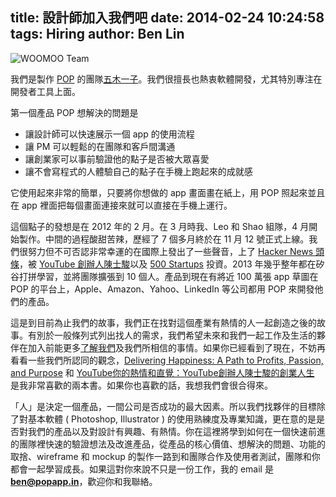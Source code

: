 title: 設計師加入我們吧
date: 2014-02-24 10:24:58
tags: Hiring
author: Ben Lin
---

![WOOMOO Team](/img/posts/設計師加入我們吧/team.png)

我們是製作 [POP](https://popapp.in) 的團隊[五木一子](http://woomoo.in)。我們很擅長也熱衷軟體開發，尤其特別專注在開發者工具上面。

第一個產品 POP 想解決的問題是

- 讓設計師可以快速展示一個 app 的使用流程
- 讓 PM 可以輕鬆的在團隊和客戶間溝通
- 讓創業家可以事前驗證他的點子是否被大眾喜愛
- 讓不會寫程式的人體驗自己的點子在手機上跑起來的成就感

它使用起來非常的簡單，只要將你想做的 app 畫面畫在紙上，用 POP 照起來並且在 app 裡面把每個畫面連接來就可以直接在手機上運行。

這個點子的發想是在 2012 年的 2 月。在 3 月時我、Leo 和 Shao 組隊，4 月開始製作。中間的過程酸甜苦辣，歷經了 7 個多月終於在 11 月 12 號正式上線。我們很努力但不可否認非常幸運的在國際上發出了一些聲音，上了 [Hacker News 頭條]( https://news.ycombinator.com/item?id=4789281)，被 [YouTube 創辦人陳士駿](http://en.wikipedia.org/wiki/Steve_Chen)以及 [500 Startups]( http://500.co/ ) 投資。2013 年幾乎整年都在矽谷打拼學習，並將團隊擴張到 10 個人。產品到現在有將近 100 萬張 app 草圖在 POP 的平台上，Apple、Amazon、Yahoo、LinkedIn 等公司都用 POP 來開發他們的產品。

這是到目前為止我們的故事，我們正在找對這個產業有熱情的人一起創造之後的故事。有別於一般條列式列出找人的需求，我們希望未來和我們一起工作及生活的夥伴在加入前能更多[了解我們](http://woomoo.in/)及我們所相信的事情。如果你已經看到了現在，不妨再看看一些我們所認同的觀念，[Delivering Happiness: A Path to Profits, Passion, and Purpose](http://www.books.com.tw/products/0010494708) 和 [YouTube你的熱情和直覺：YouTube創辦人陳士駿的創業人生](http://www.books.com.tw/products/0010525120) 是我非常喜歡的兩本書。如果你也喜歡的話，我想我們會很合得來。

「人」是決定一個產品，一間公司是否成功的最大因素。所以我們找夥伴的目標除了對基本軟體 ( Photoshop, Illustrator ) 的使用熟練度及專業知識，更在意的是是否對我們的產品以及對設計有興趣、有熱情。你在這裡將學到如何在一個快速前進的團隊裡快速的驗證想法及改進產品，從產品的核心價值、想解決的問題、功能的取捨、wireframe 和 mockup 的製作一路到和團隊合作及使用者測試，團隊和你都會一起學習成長。如果這對你來說不只是一份工作，我的 email 是 **[ben@popapp.in](mailto:ben@popapp.in)**，歡迎你和我聯絡。
